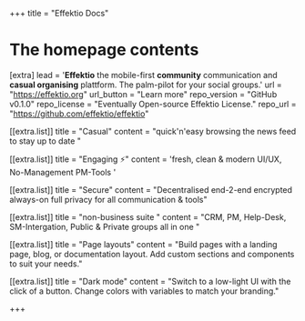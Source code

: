+++
title = "Effektio Docs"

# The homepage contents
[extra]
lead = '<b>Effektio</b> the mobile-first <strong>community</strong> communication and <strong>casual organising</strong> plattform. The palm-pilot for your social groups.'
url = "https://effektio.org"
url_button = "Learn more"
repo_version = "GitHub v0.1.0"
repo_license = "Eventually Open-source Effektio License."
repo_url = "https://github.com/effektio/effektio"

[[extra.list]]
title = "Casual"
content = "quick'n'easy browsing the news feed to stay up to date "

[[extra.list]]
title = "Engaging ⚡️"
content = 'fresh, clean & modern UI/UX, No-Management PM-Tools '

[[extra.list]]
title = "Secure"
content = "Decentralised end-2-end encrypted always-on full privacy for all communication & tools"

[[extra.list]]
title = "non-business suite "
content = "CRM, PM, Help-Desk, SM-Intergation, Public & Private groups all in one "

[[extra.list]]
title = "Page layouts"
content = "Build pages with a landing page, blog, or documentation layout. Add custom sections and components to suit your needs."

[[extra.list]]
title = "Dark mode"
content = "Switch to a low-light UI with the click of a button. Change colors with variables to match your branding."

+++
